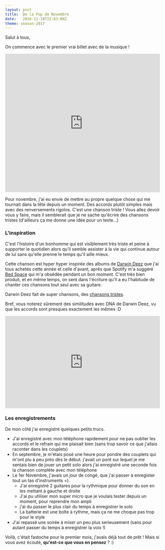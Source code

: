 ```yaml
---
layout: post
title:  De la Pop de Novembre
date:   2016-11-18T22:03:00Z
theme: season-2017
---
```


Salut à tous,

On commence avec le premier vrai billet avec de la musique !

<iframe width="100%" height="450" scrolling="no" frameborder="no" src="https://w.soundcloud.com/player/?url=https%3A//api.soundcloud.com/playlists/276400878&amp;auto_play=false&amp;hide_related=false&amp;show_comments=true&amp;show_user=true&amp;show_reposts=false&amp;visual=true"></iframe>

Pour novembre, j'ai eu envie de mettre au propre quelque chose qui me tournait
dans la tête depuis un moment. Des accords plutôt simples mais avec
des renversements rigolos. C'est une chanson triste ! Vous allez devoir vous 
y faire, mais il semblerait que je ne sache qu'écrire des chansons tristes
(d'ailleurs ça me donne une idée pour un texte…)

### L'inspiration

C'est l'histoire d'un bonhomme qui est visiblement très triste et peine à supporter
le quotidien alors qu'il semble assister à la vie qui continue autour de lui sans
qu'elle prenne le temps qu'il aille mieux.

Cette chanson est hyper hyper inspirée des albums de [Darwin Deez](http://darwindeez.com/)
que j'ai tous achetés cette année et celle d'avant, après que Spotify m'a suggéré [Bed Space](https://soundcloud.com/luckynumbermusic/darwin-deez-bed-space)
qui m'a obsédée pendant un bon moment. C'est très bien produit, et en même temps, on sent dans
l'écriture qu'il a eu l'habitude de chanter ces chansons tout seul avec sa guitare.

Darwin Deez fait de super chansons, des [chansons tristes](https://soundcloud.com/darwin-deez/chelseas-hotel).

Bref, vous noterez sûrement des similitudes avec DNA de Darwin Deez, vu que les accords
sont presques exactement les mêmes :D

<iframe width="100%" height="300" src="https://www.youtube.com/embed/LR_fNB1I4uU" frameborder="0" allowfullscreen></iframe>
<br/>

### Les enregistrements

De mon côté j'ai enregistré quelques petits trucs.

+ J'ai enregistré avec mon téléphone rapidement pour ne pas oublier les accords et
  le refrain qui me plaisait bien (sans trop savoir ce que j'allais raconter dans les couplets)
+ En septembre, je m'étais posé une heure pour pondre des couplets qui m'ont plu à peu près dès le début.
  j'avait un pont sur lequel je me sentais bien de jouer un petit solo alors j'ai enregistré une seconde
  fois la chanson complète avec mon téléphone
+ Le 1er Novembre, j'avais un jour de congé, que j'ai passer à enregister tout un tas d'instruments =).
  - J'ai enregistré 2 guitares pour la rythmique pour donner du son en les mettant à gauche et droite
  - J'ai pu utiliser mon super micro que je voulais tester depuis un moment, pour reprendre mon ampli
  - j'ai du passer le plus clair du temps à enregistrer le solo
  - La batterie est une boîte à rythme, mais ça ne me choque pas trop pour le style
+ J'ai repassé une soirée à mixer un peu plus serieusement (sans pour autant passer du temps à enregistrer la voix !)


Voilà, c'était fastoche pour le premier mois, j'avais déjà tout de prêt !
Mais si vous avez écouté, **qu'est-ce que vous en pensez** ? :)

